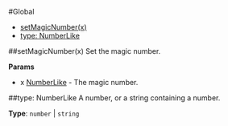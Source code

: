 
#Global
* [setMagicNumber(x)](#setMagicNumber)
* [type: NumberLike](#NumberLike)

<a name="setMagicNumber"></a>
##setMagicNumber(x)
Set the magic number.

**Params**

- x [NumberLike](#NumberLike) - The magic number.

<a name="NumberLike"></a>
##type: NumberLike
A number, or a string containing a number.

**Type**: `number` | `string`  
